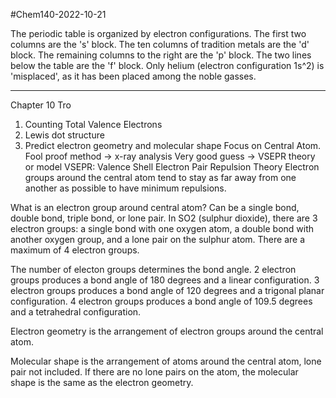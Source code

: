 #Chem140-2022-10-21

The periodic table is organized by electron configurations.  The first two columns are the 's' block.  The ten columns of tradition metals are the 'd' block.  The remaining columns to the right are the 'p' block.  The two lines below the table are the 'f' block.  Only helium (electron configuration 1s^2) is 'misplaced', as it has been placed among the noble gasses.

---
Chapter 10 Tro
1) Counting Total Valence Electrons
2) Lewis dot structure
3) Predict electron geometry and molecular shape
Focus on Central Atom.
Fool proof method -> x-ray analysis
Very good guess -> VSEPR theory or model
VSEPR:  Valence Shell Electron Pair Repulsion Theory
Electron groups around the central atom tend to stay as far away from one another as possible to have minimum repulsions.

What is an electron group around central atom?
Can be a single bond, double bond, triple bond, or lone pair.
In SO2 (sulphur dioxide), there are 3 electron groups: a single bond with one oxygen atom, a double bond with another oxygen group, and a lone pair on the sulphur atom.
There are a maximum of 4 electron groups.

The number of electon groups determines the bond angle.  2 electron groups produces a bond angle of 180 degrees and a linear configuration.  3 electron groups produces a bond angle of 120 degrees and a trigonal planar configuration.  4 electron groups produces a bond angle of 109.5 degrees and a tetrahedral configuration.

Electron geometry is the arrangement of electron groups around the central atom.

Molecular shape is the arrangement of atoms around the central atom, lone pair not included.  If there are no lone pairs on the atom, the molecular shape is the same as the electron geometry.